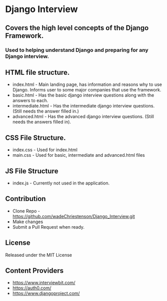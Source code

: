 # Django Interview


## Covers the high level concepts of the Django Framework. 
### Used to helping understand Django and preparing for any Django interview.

## HTML file structure.

- index.html - Main landing page, has information and reasons why to use Django. 
Informs user to some major companies that use the framework.
- basic.html - Has the basic django interview questions along with the answers to each.
- intermediate.html - Has the intermediate django interview questions. (Still needs the answer filled in.)
- advanced.html - Has the advanced django interview questions. (Still needs the answers filled in).


## CSS File Structure.

- index.css - Used for index.html
- main.css - Used for basic, intermediate and advanced.html files

## JS File Structure

- index.js - Currently not used in the application. 

## Contribution
- Clone Repo - https://github.com/wadeChriestenson/Django_Interview.git
- Make changes
- Submit a Pull Request when ready.

## License
Released under the MIT License


## Content Providers
- https://www.interviewbit.com/
- https://auth0.com/
- https://www.djangoproject.com/